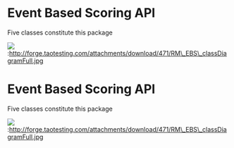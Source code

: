 <!--
created_at: '2011-03-10 11:47:53'
updated_at: '2013-03-13 13:12:10'
authors:
    - 'Jérôme Bogaerts'
tags:
    - 'Event Based Scoring'
-->

Event Based Scoring API
=======================

Five classes constitute this package

![](http://forge.taotesting.com/attachments/download/470/RM_EBS_classDiagram.jpg):http://forge.taotesting.com/attachments/download/471/RM\_EBS\_classDiagramFull.jpg

Event Based Scoring API
=======================

Five classes constitute this package

![](http://forge.taotesting.com/attachments/download/470/RM_EBS_classDiagram.jpg):http://forge.taotesting.com/attachments/download/471/RM\_EBS\_classDiagramFull.jpg


